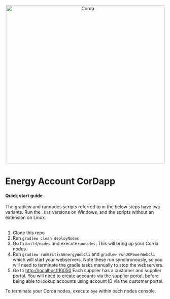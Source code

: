 <p align="center">
  <img src="https://www.corda.net/wp-content/uploads/2016/11/fg005_corda_b.png" alt="Corda" width="500">
</p>
<h1>Energy Account CorDapp</h1>
<h4>Quick start guide</h4>
The gradlew and runnodes scripts referred to in the below steps have two variants.
Run the <code>.bat</code> versions on Windows, and the scripts without an extension on Linux.
<br /><br />
<ol>
<li>Clone this repo</li>
<li>Run <code>gradlew clean deployNodes</code></li>
<li>Go to <code>build/nodes</code> and execute<code>runnodes</code>.
    This will bring up your Corda nodes.</li>
<li>Run <code>gradlew runBritishEnergyWebCli</code> and
    <code>gradlew runUKPowerWebCli</code> which will start your webservers.
    Note these run synchronously, so you will need to terminate the gradle tasks
    manually to stop the webservers.</li>
<li>Go to <a href="http://localhost:10050">http://localhost:10050</a>
    Each supplier has a customer and supplier portal. You will need to
    create accounts via the supplier portal, before being able to
    lookup accounts using account ID via the customer portal.</li>
</ol>
To terminate your Corda nodes, execute <code>bye</code> within each nodes console.

